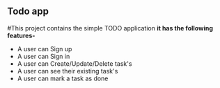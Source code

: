 ## Todo app

#This project contains the simple TODO application
<b>it has the following features-</b>

- A user can Sign up
- A user can Sign in
- A user can  Create/Update/Delete task's
- A user can see their existing task's
- A user can mark a task as done
